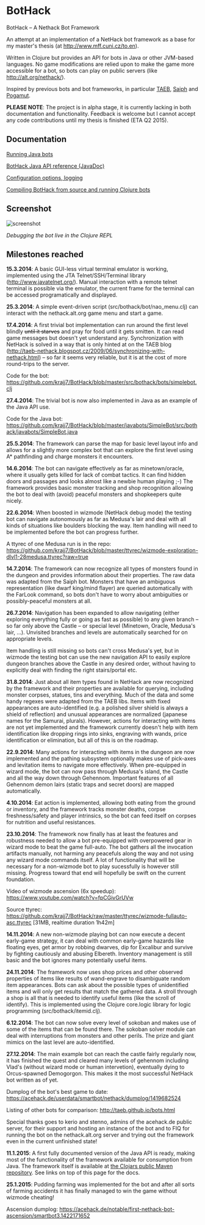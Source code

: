 BotHack
=======

BotHack – A Nethack Bot Framework

An attempt at an implementation of a NetHack bot framework as a base for my master's thesis (at http://www.mff.cuni.cz/to.en).

Written in Clojure but provides an API for bots in Java or other JVM-based languages.  No game modifications are relied upon to make the game more accessible for a bot, so bots can play on public servers (like http://alt.org/nethack/).

Inspired by previous bots and bot frameworks, in particular [TAEB](http://taeb.github.io), [Saiph](https://github.com/canidae/saiph) and [Pogamut](http://pogamut.cuni.cz).

**PLEASE NOTE**:  The project is in alpha stage, it is currently lacking in both documentation and functionality.  Feedback is welcome but I cannot accept any code contributions until my thesis is finished (ETA Q2 2015).

## Documentation

[Running Java bots](https://github.com/krajj7/BotHack/blob/master/doc/running.md)

[BotHack Java API reference (JavaDoc)](http://krajj7.github.io/BotHack/javadoc/)

[Configuration options, logging](https://github.com/krajj7/BotHack/blob/master/doc/config.md)

[Compiling BotHack from source and running Clojure bots](https://github.com/krajj7/BotHack/blob/master/doc/compiling.md)

## Screenshot

![screenshot](http://krajj7.github.com/BotHack/bothack-repl.png)

*Debugging the bot live in the Clojure REPL*

## Milestones reached

**15.3.2014**: A basic GUI-less virtual terminal emulator is working, implemented using the JTA Telnet/SSH/Terminal library (http://www.javatelnet.org/).
Manual interaction with a remote telnet terminal is possible via the emulator, the current frame for the terminal can be accessed programatically and displayed.

**25.3.2014**: A simple event-driven script (src/bothack/bot/nao\_menu.clj) can interact with the nethack.alt.org game menu and start a game.

**17.4.2014**: A first trivial bot implementation can run around the first level blindly ~~until it starves~~ and pray for food until it gets smitten.  It can read game messages but doesn't yet understand any.  Synchronization with NetHack is solved in a way that is only hinted at on the TAEB blog (http://taeb-nethack.blogspot.cz/2009/06/synchronizing-with-nethack.html) – so far it seems very reliable, but it is at the cost of more round-trips to the server.

Code for the bot: https://github.com/krajj7/BotHack/blob/master/src/bothack/bots/simplebot.clj

**27.4.2014**: The trivial bot is now also implemented in Java as an example of the Java API use.

Code for the Java bot: https://github.com/krajj7/BotHack/blob/master/javabots/SimpleBot/src/bothack/javabots/SimpleBot.java

**25.5.2014**: The framework can parse the map for basic level layout info and allows for a slightly more complex bot that can explore the first level using A\* pathfinding and charge monsters it encounters.

**14.6.2014**: The bot can navigate effectively as far as minetown/oracle, where it usually gets killed for lack of combat tactics.  It can find hidden doors and passages and looks almost like a newbie human playing ;-)  The framework provides basic monster tracking and shop recognition allowing the bot to deal with (avoid) peaceful monsters and shopkeepers quite nicely.

**22.6.2014**: When boosted in wizmode (NetHack debug mode) the testing bot can navigate autonomously as far as Medusa's lair and deal with all kinds of situations like boulders blocking the way.  Item handling will need to be implemented before the bot can progress further.

A ttyrec of one Medusa run is in the repo:
https://github.com/krajj7/BotHack/blob/master/ttyrec/wizmode-exploration-dlvl1-28medusa.ttyrec?raw=true

**14.7.2014**: The framework can now recognize all types of monsters found in the dungeon and provides information about their properties.  The raw data was adapted from the Saiph bot.  Monsters that have an ambiguous representation (like dwarf king/mind flayer) are queried automatically with the FarLook command, so bots don't have to worry about ambiguities or possibly-peaceful monsters at all.

**26.7.2014**: Navigation has been expanded to allow navigating (either exploring everything fully or going as fast as possible) to any given branch – so far only above the Castle – or special level (Minetown, Oracle, Medusa's lair, ...).  Unvisited branches and levels are automatically searched for on appropriate levels.

Item handling is still missing so bots can't cross Medusa's yet, but in wizmode the testing bot can use the new navigation API to easily explore dungeon branches above the Castle in any desired order, without having to explicitly deal with finding the right stairs/portal etc.

**31.8.2014**: Just about all item types found in NetHack are now recognized by the framework and their properties are available for querying, including monster corpses, statues, tins and everything.  Much of the data and some handy regexes were adapted from the TAEB libs.  Items with fixed appearances are auto-identified (e.g. a polished silver shield is always a shield of reflection) and unusual appearances are normalized (japanese names for the Samurai, plurals).  However, actions for interacting with items are not yet implemented and the framework currently doesn't help with item identification like dropping rings into sinks, engraving with wands, price identification or elimination, but all of this is on the roadmap.

**22.9.2014**: Many actions for interacting with items in the dungeon are now implemented and the pathing subsystem optionally makes use of pick-axes and levitation items to navigate more effectively.  When pre-equipped in wizard mode, the bot can now pass through Medusa's island, the Castle and all the way down through Gehennom.  Important features of all Gehennom demon lairs (static traps and secret doors) are mapped automatically.

**4.10.2014**: Eat action is implemented, allowing both eating from the ground or inventory, and the framework tracks monster deaths, corpse freshness/safety and player intrinsics, so the bot can feed itself on corpses for nutrition and useful resistances.

**23.10.2014**: The framework now finally has at least the features and robustness needed to allow a bot pre-equipped with overpowered gear in wizard mode to beat the game full-auto.  The bot gathers all the invocation artifacts manually, not harming any peacefuls along the way and not using any wizard mode commands itself.  A lot of functionality that will be necessary for a non-wizmode bot to play sucessfully is however still missing.  Progress toward that end will hopefully be swift on the current foundation.

Video of wizmode ascension (6x speedup):  https://www.youtube.com/watch?v=fpCGivGrUVw

Source ttyrec: https://github.com/krajj7/BotHack/raw/master/ttyrec/wizmode-fullauto-asc.ttyrec [31MB, realtime duration 1h42m]

**14.11.2014**: A new non-wizmode playing bot can now execute a decent early-game strategy, it can deal with common early-game hazards like floating eyes, get armor by robbing dwarves, dip for Excalibur and survive by fighting cautiously and abusing Elbereth.  Inventory management is still basic and the bot ignores many potentially useful items.

**24.11.2014**: The framework now uses shop prices and other observed properties of items like results of wand-engrave to disambiguate random item appearances.  Bots can ask about the possible types of unidentified items and will only get results that match the gathered data.  A stroll through a shop is all that is needed to identify useful items (like the scroll of identify).  This is implemented using the Clojure core.logic library for logic programming (src/bothack/itemid.clj).

**6.12.2014**: The bot can now solve every level of sokoban and makes use of some of the items that can be found there.  The sokoban solver module can deal with interruptions from monsters and other perils.  The prize and giant mimics on the last level are auto-identified.

**27.12.2014**: The main example bot can reach the castle fairly regularly now, it has finished the quest and cleared many levels of gehennom including Vlad's (without wizard mode or human intervetion), eventually dying to Orcus-spawned Demogorgon.  This makes it the most successful NetHack bot written as of yet.

Dumplog of the bot's best game to date: https://acehack.de/userdata/smartbot/nethack/dumplog/1419682524

Listing of other bots for comparison: http://taeb.github.io/bots.html

Special thanks goes to kerio and stenno, admins of the acehack.de public server, for their support and hosting an instance of the bot and to FIQ for running the bot on the nethack.alt.org server and trying out the framework even in the current unfinished state!

**11.1.2015**: A first fully documented version of the Java API is ready, making most of the functionality of the framework available for consumption from Java.  The framework itself is available at [the Clojars public Maven repository](https://clojars.org/bothack).  See links on top of this page for the docs.

**25.1.2015**: Pudding farming was implemented for the bot and after all sorts of farming accidents it has finally managed to win the game without wizmode cheating!

Ascension dumplog: https://acehack.de/notable/first-nethack-bot-ascension/smartbot3.1422171652
